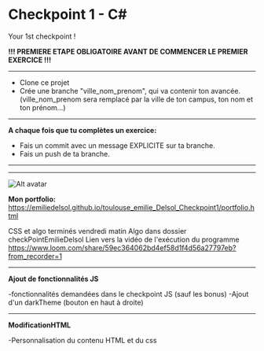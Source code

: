 # Checkpoint 1 - C#

Your 1st checkpoint !

**!!! PREMIERE ETAPE OBLIGATOIRE AVANT DE COMMENCER LE PREMIER EXERCICE !!!**

---

- Clone ce projet
- Crée une branche "ville_nom_prenom", qui va contenir ton avancée. (ville_nom_prenom sera remplacé par la ville de ton campus, ton nom et ton prénom...)

---

**A chaque fois que tu complètes un exercice:**

- Fais un commit avec un message EXPLICITE sur ta branche.
- Fais un push de ta branche.


---
---

![Alt avatar](https://emiliedelsol.github.io/toulouse_emilie_Delsol_Checkpoint1/image/avatarEmilieBgWhiteRed.jpg "avatar")

**Mon portfolio:** https://emiliedelsol.github.io/toulouse_emilie_Delsol_Checkpoint1/portfolio.html

CSS et algo terminés vendredi matin
Algo dans dossier checkPointEmilieDelsol
Lien vers la vidéo de l'exécution du programme https://www.loom.com/share/59ec364062bd4ef58d1f4d56a27797eb?from_recorder=1 

---
**Ajout de fonctionnalités JS**

-fonctionnalités demandées dans le checkpoint JS (sauf les bonus)
-Ajout d'un darkTheme  (bouton en haut à droite)

---
**ModificationHTML**

-Personnalisation du contenu HTML et du css



